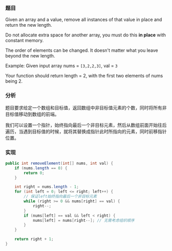 ### 题目

Given an array and a value, remove all instances of that value in place and return the new length.

Do not allocate extra space for another array, you must do this __in place__ with constant memory.

The order of elements can be changed. It doesn't matter what you leave beyond the new length.

Example:
Given input array nums = `[3,2,2,3]`, val = `3`

Your function should return length = 2, with the first two elements of nums being 2.

### 分析

题目要求给定一个数组和目标值，返回数组中非目标值元素的个数，同时将所有非目标值移动到数组的前端。

我们可以设置一个指针，始终指向最后一个非目标元素，然后从数组前面开始往后遍历，当遇到目标值的时候，就将其替换成指针此时所指向的元素，同时前移指针位置。

### 实现

```java
public int removeElement(int[] nums, int val) {
    if (nums.length == 0) {
        return 0;
    }

    int right = nums.length - 1;
    for (int left = 0; left <= right; left++) {
        // 保证left始终指向最后一个非目标元素
        while (right >= 0 && nums[right] == val) {
            right--;
        }
        if (nums[left] == val && left < right) {
            nums[left] = nums[right--]; // 无需考虑组织顺序
        }
    }

    return right + 1;
}
```